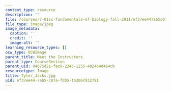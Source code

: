 ```yaml
---
content_type: resource
description: ''
file: /courses/7-01sc-fundamentals-of-biology-fall-2011/ef37ee447ab5c07afdb516306c932791_Tyler_Jacks.jpg
file_type: image/jpeg
image_metadata:
  caption: ''
  credit: ''
  image-alt: ''
learning_resource_types: []
ocw_type: OCWImage
parent_title: Meet the Instructors
parent_type: CourseSection
parent_uid: 94075d21-fac8-2243-1255-482464d464cb
resourcetype: Image
title: Tyler_Jacks.jpg
uid: ef37ee44-7ab5-c07a-fdb5-16306c932791
---
```

